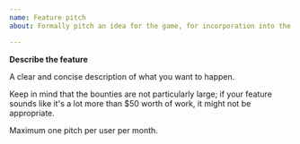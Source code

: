 ```yaml
---
name: Feature pitch
about: Formally pitch an idea for the game, for incorporation into the bounty system

---
```


**Describe the feature**

A clear and concise description of what you want to happen.

Keep in mind that the bounties are not particularly large;
if your feature sounds like it's a lot more than $50 worth of work,
it might not be appropriate.

Maximum one pitch per user per month.